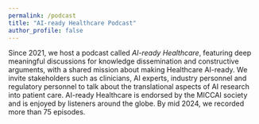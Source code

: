 ```yaml
---
permalink: /podcast
title: "AI-ready Healthcare Podcast"
author_profile: false
---
```


Since 2021, we host a podcast called *AI-ready Healthcare*, featuring deep meaningful discussions for knowledge dissemination and constructive arguments, with a shared mission about making Healthcare AI-ready.
We invite stakeholders such as clinicians, AI experts, industry personnel and regulatory personnel to talk about the translational aspects of AI research into patient care.
AI-ready Healthcare is endorsed by the MICCAI society and is enjoyed by listeners around the globe.
By mid 2024, we recorded more than 75 episodes.